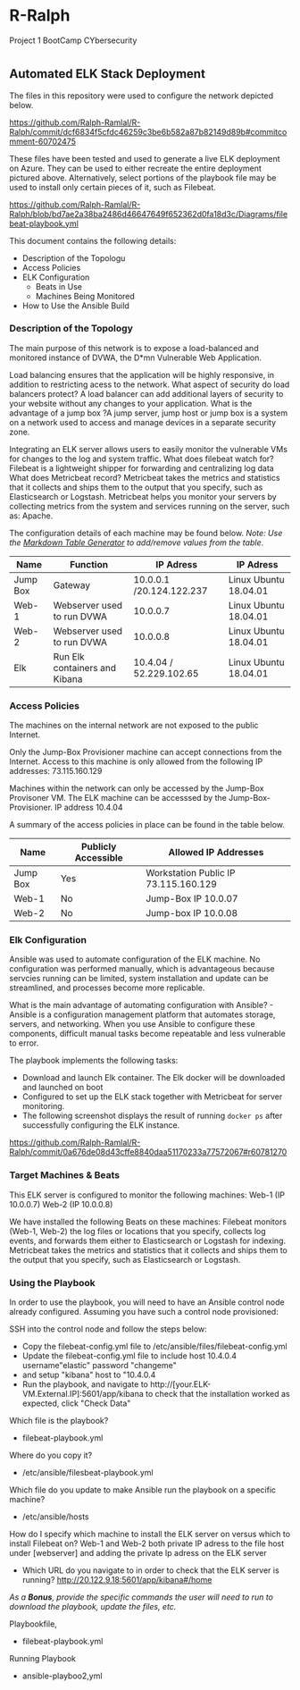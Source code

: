 # R-Ralph
Project 1 BootCamp CYbersecurity
#
## Automated ELK Stack Deployment

The files in this repository were used to configure the network depicted below.

https://github.com/Ralph-Ramlal/R-Ralph/commit/dcf6834f5cfdc46259c3be6b582a87b82149d89b#commitcomment-60702475

These files have been tested and used to generate a live ELK deployment on Azure. They can be used to either recreate the entire deployment pictured above. Alternatively, select portions of the playbook file may be used to install only certain pieces of it, such as Filebeat.

 https://github.com/Ralph-Ramlal/R-Ralph/blob/bd7ae2a38ba2486d46647649f652362d0fa18d3c/Diagrams/filebeat-playbook.yml

This document contains the following details:
- Description of the Topologu
- Access Policies
- ELK Configuration
  - Beats in Use
  - Machines Being Monitored
- How to Use the Ansible Build


### Description of the Topology

The main purpose of this network is to expose a load-balanced and monitored instance of DVWA, the D*mn Vulnerable Web Application.

Load balancing ensures that the application will be highly responsive, in addition to restricting acess to the network.
What aspect of security do load balancers protect? A load balancer can add additional layers of security to your website without any changes to your application. What is the advantage of a jump box ?A jump server, jump host or jump box is a system on a network used to access and manage devices in a separate security zone. 

Integrating an ELK server allows users to easily monitor the vulnerable VMs for changes to the log and system traffic.
What does filebeat watch for? Filebeat is a lightweight shipper for forwarding and centralizing log data
What does Metricbeat record? Metricbeat takes the metrics and statistics that it collects and ships them to the output that you specify, such as Elasticsearch or Logstash. Metricbeat helps you monitor your servers by collecting metrics from the system and services running on the server, such as: Apache.

The configuration details of each machine may be found below.
_Note: Use the [Markdown Table Generator](http://www.tablesgenerator.com/markdown_tables) to add/remove values from the table_.

| Name    |            Function            |      IP Adress            |      IP Adress         |
|---------|--------------------------------|---------------------------|------------------------|
| Jump Box| Gateway                        |  10.0.0.1 /20.124.122.237 | Linux Ubuntu 18.04.01  |          
| Web-1   | Webserver used to run DVWA     |  10.0.0.7                 | Linux Ubuntu 18.04.01  |       
| Web-2   | Webserver used to run DVWA     |  10.0.0.8                 | Linux Ubuntu 18.04.01  |
| Elk     | Run Elk containers and Kibana  |  10.4.04 / 52.229.102.65  | Linux Ubuntu 18.04.01  | 

### Access Policies

The machines on the internal network are not exposed to the public Internet. 

Only the Jump-Box Provisioner machine can accept connections from the Internet. Access to this machine is only allowed from the following IP addresses:
73.115.160.129

Machines within the network can only be accessed by the Jump-Box Provisoner VM.
The ELK machine can be accesssed by the Jump-Box-Provisioner. IP address 10.4.04

A summary of the access policies in place can be found in the table below.

| Name     | Publicly Accessible |      Allowed IP Addresses            |
|----------|---------------------|--------------------------------------|
| Jump Box | Yes                 | Workstation Public IP 73.115.160.129 |
| Web-1    | No                  |  Jump-Box IP 10.0.07                 |
| Web-2    | No                  |  Jump-box IP 10.0.08                 |

### Elk Configuration

Ansible was used to automate configuration of the ELK machine. No configuration was performed manually, which is advantageous because servcies running can be limited, system installation and update can be streamlined, and processes become more replicable.

What is the main advantage of automating configuration with Ansible? - Ansible is a configuration management platform that automates storage, servers, and networking. When you use Ansible to configure these components, difficult manual tasks become repeatable and less vulnerable to error.

The playbook implements the following tasks:

- Download and launch Elk container. The Elk docker will be downloaded and launched on boot
- Configured to set up the ELK stack together with Metricbeat for server monitoring.
- The following screenshot displays the result of running `docker ps` after successfully configuring the ELK instance.

https://github.com/Ralph-Ramlal/R-Ralph/commit/0a676de08d43cffe8840daa51170233a77572067#r60781270

### Target Machines & Beats
This ELK server is configured to monitor the following machines:
Web-1 (IP 10.0.0.7) Web-2 (IP 10.0.0.8)

We have installed the following Beats on these machines:
Filebeat monitors (Web-1, Web-2) the log files or locations that you specify, collects log events, and forwards them either to Elasticsearch or Logstash for indexing.
Metricbeat takes the metrics and statistics that it collects and ships them to the output that you specify, such as Elasticsearch or Logstash.

### Using the Playbook
In order to use the playbook, you will need to have an Ansible control node already configured. Assuming you have such a control node provisioned: 

SSH into the control node and follow the steps below:
- Copy the filebeat-config.yml file to /etc/ansible/files/filebeat-config.yml 
- Update the filebeat-config.yml file to include host 10.4.0.4 username"elastic" password "changeme"
- and setup "kibana" host to "10.4.0.4
- Run the playbook, and navigate to http://[your.ELK-VM.External.IP]:5601/app/kibana to check that the installation worked as expected, click "Check Data"

Which file is the playbook? 
- filebeat-playbook.yml

Where do you copy it?
- /etc/ansible/filesbeat-playbook.yml

Which file do you update to make Ansible run the playbook on a specific machine?
- /etc/ansible/hosts

 How do I specify which machine to install the ELK server on versus which to install Filebeat on?
 Web-1 and Web-2 both private IP adress to the file host under [webserver] and  adding the private Ip adress on the ELK server
 
- Which URL do you navigate to in order to check that the ELK server is running?
  http://20.122.9.18:5601/app/kibana#/home

_As a **Bonus**, provide the specific commands the user will need to run to download the playbook, update the files, etc._

Playbookfile,
- filebeat-playbook.yml

Running Playbook
- ansible-playboo2,yml







